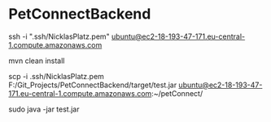 # PetConnectBackend
 
ssh -i ".ssh/NicklasPlatz.pem" ubuntu@ec2-18-193-47-171.eu-central-1.compute.amazonaws.com

mvn clean install

scp -i .ssh/NicklasPlatz.pem F:/Git_Projects/PetConnectBackend/target/test.jar ubuntu@ec2-18-193-47-171.eu-central-1.compute.amazonaws.com:~/petConnect/

sudo java -jar test.jar
